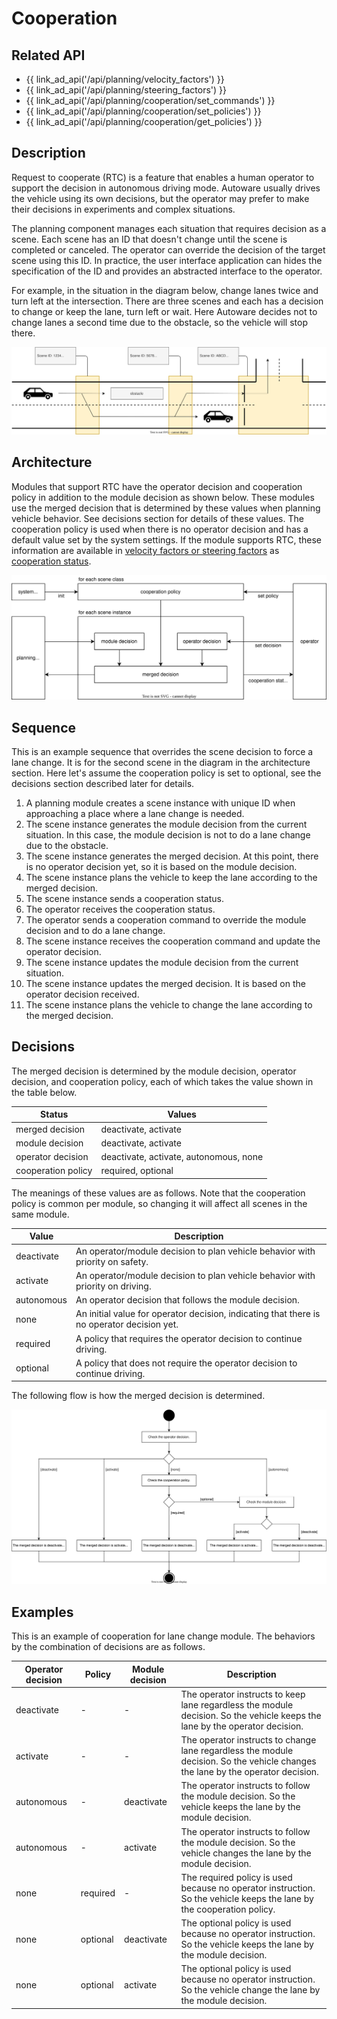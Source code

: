 # Cooperation

## Related API

- {{ link_ad_api('/api/planning/velocity_factors') }}
- {{ link_ad_api('/api/planning/steering_factors') }}
- {{ link_ad_api('/api/planning/cooperation/set_commands') }}
- {{ link_ad_api('/api/planning/cooperation/set_policies') }}
- {{ link_ad_api('/api/planning/cooperation/get_policies') }}

## Description

Request to cooperate (RTC) is a feature that enables a human operator to support the decision in autonomous driving mode.
Autoware usually drives the vehicle using its own decisions, but the operator may prefer to make their decisions in experiments and complex situations.

The planning component manages each situation that requires decision as a scene.
Each scene has an ID that doesn't change until the scene is completed or canceled.
The operator can override the decision of the target scene using this ID.
In practice, the user interface application can hides the specification of the ID and provides an abstracted interface to the operator.

For example, in the situation in the diagram below, change lanes twice and turn left at the intersection.
There are three scenes and each has a decision to change or keep the lane, turn left or wait.
Here Autoware decides not to change lanes a second time due to the obstacle, so the vehicle will stop there.

![cooperation-scenes](./cooperation/scenes.drawio.svg)

## Architecture

Modules that support RTC have the operator decision and cooperation policy in addition to the module decision as shown below.
These modules use the merged decision that is determined by these values when planning vehicle behavior.
See decisions section for details of these values.
The cooperation policy is used when there is no operator decision and has a default value set by the system settings.
If the module supports RTC, these information are available in [velocity factors or steering factors](./planning-factors.md) as [cooperation status](../types/autoware_adapi_v1_msgs/msg/CooperationStatus.md).

![cooperation-architecture](./cooperation/architecture.drawio.svg)

## Sequence

This is an example sequence that overrides the scene decision to force a lane change. It is for the second scene in the diagram in the architecture section.
Here let's assume the cooperation policy is set to optional, see the decisions section described later for details.

1. A planning module creates a scene instance with unique ID when approaching a place where a lane change is needed.
2. The scene instance generates the module decision from the current situation. In this case, the module decision is not to do a lane change due to the obstacle.
3. The scene instance generates the merged decision. At this point, there is no operator decision yet, so it is based on the module decision.
4. The scene instance plans the vehicle to keep the lane according to the merged decision.
5. The scene instance sends a cooperation status.
6. The operator receives the cooperation status.
7. The operator sends a cooperation command to override the module decision and to do a lane change.
8. The scene instance receives the cooperation command and update the operator decision.
9. The scene instance updates the module decision from the current situation.
10. The scene instance updates the merged decision. It is based on the operator decision received.
11. The scene instance plans the vehicle to change the lane according to the merged decision.

## Decisions

The merged decision is determined by the module decision, operator decision, and cooperation policy, each of which takes the value shown in the table below.

| Status             | Values                                 |
| ------------------ | -------------------------------------- |
| merged decision    | deactivate, activate                   |
| module decision    | deactivate, activate                   |
| operator decision  | deactivate, activate, autonomous, none |
| cooperation policy | required, optional                     |

The meanings of these values are as follows. Note that the cooperation policy is common per module, so changing it will affect all scenes in the same module.

| Value      | Description                                                                                |
| ---------- | ------------------------------------------------------------------------------------------ |
| deactivate | An operator/module decision to plan vehicle behavior with priority on safety.              |
| activate   | An operator/module decision to plan vehicle behavior with priority on driving.             |
| autonomous | An operator decision that follows the module decision.                                     |
| none       | An initial value for operator decision, indicating that there is no operator decision yet. |
| required   | A policy that requires the operator decision to continue driving.                          |
| optional   | A policy that does not require the operator decision to continue driving.                  |

The following flow is how the merged decision is determined.

![cooperation-decisions](./cooperation/decisions.drawio.svg)

## Examples

This is an example of cooperation for lane change module. The behaviors by the combination of decisions are as follows.

| Operator decision | Policy   | Module decision | Description                                                                                                                     |
| ----------------- | -------- | --------------- | ------------------------------------------------------------------------------------------------------------------------------- |
| deactivate        | -        | -               | The operator instructs to keep lane regardless the module decision. So the vehicle keeps the lane by the operator decision.     |
| activate          | -        | -               | The operator instructs to change lane regardless the module decision. So the vehicle changes the lane by the operator decision. |
| autonomous        | -        | deactivate      | The operator instructs to follow the module decision. So the vehicle keeps the lane by the module decision.                     |
| autonomous        | -        | activate        | The operator instructs to follow the module decision. So the vehicle changes the lane by the module decision.                   |
| none              | required | -               | The required policy is used because no operator instruction. So the vehicle keeps the lane by the cooperation policy.           |
| none              | optional | deactivate      | The optional policy is used because no operator instruction. So the vehicle keeps the lane by the module decision.              |
| none              | optional | activate        | The optional policy is used because no operator instruction. So the vehicle change the lane by the module decision.             |
